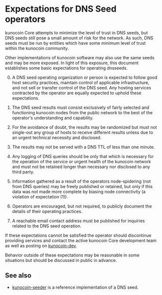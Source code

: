Expectations for DNS Seed operators
====================================

kunocoin Core attempts to minimize the level of trust in DNS seeds,
but DNS seeds still pose a small amount of risk for the network.
As such, DNS seeds must be run by entities which have some minimum
level of trust within the kunocoin community.

Other implementations of kunocoin software may also use the same
seeds and may be more exposed. In light of this exposure, this
document establishes some basic expectations for operating dnsseeds.

0. A DNS seed operating organization or person is expected to follow good
host security practices, maintain control of applicable infrastructure,
and not sell or transfer control of the DNS seed. Any hosting services
contracted by the operator are equally expected to uphold these expectations.

1. The DNS seed results must consist exclusively of fairly selected and
functioning kunocoin nodes from the public network to the best of the
operator's understanding and capability.

2. For the avoidance of doubt, the results may be randomized but must not
single-out any group of hosts to receive different results unless due to an
urgent technical necessity and disclosed.

3. The results may not be served with a DNS TTL of less than one minute.

4. Any logging of DNS queries should be only that which is necessary
for the operation of the service or urgent health of the kunocoin
network and must not be retained longer than necessary nor disclosed
to any third party.

5. Information gathered as a result of the operators node-spidering
(not from DNS queries) may be freely published or retained, but only
if this data was not made more complete by biasing node connectivity
(a violation of expectation (1)).

6. Operators are encouraged, but not required, to publicly document the
details of their operating practices.

7. A reachable email contact address must be published for inquiries
related to the DNS seed operation.

If these expectations cannot be satisfied the operator should
discontinue providing services and contact the active kunocoin
Core development team as well as posting on
[kunocoin-dev](https://groups.google.com/forum/#!forum/kunocoin-dev).

Behavior outside of these expectations may be reasonable in some
situations but should be discussed in public in advance.

See also
----------
- [kunocoin-seeder](https://github.com/pooler/kunocoin-seeder) is a reference implementation of a DNS seed.
